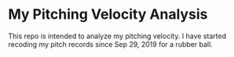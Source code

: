 # My Pitching Velocity Analysis
This repo is intended to analyze my pitching velocity. I have started recoding my pitch records since Sep 29, 2019 for a rubber ball.